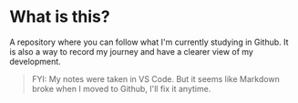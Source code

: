 # What is this?

A repository where you can follow what I'm currently studying in Github. It is also a way to record my journey and have a clearer view of my development.

> FYI: My notes were taken in VS Code. But it seems like Markdown broke when I moved to Github, I'll fix it anytime.
